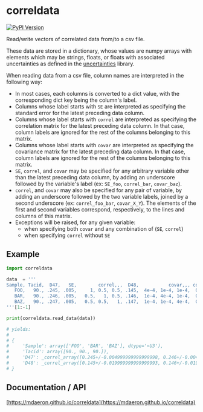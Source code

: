 # correldata

[![PyPI Version](https://img.shields.io/pypi/v/correldata.svg)](https://pypi.python.org/pypi/correldata)

Read/write vectors of correlated data from/to a csv file.

These data are stored in a dictionary, whose values are numpy arrays
with elements which may be strings, floats, or floats with associated uncertainties
as defined in the [uncertainties](https://pypi.org/project/uncertainties) library.

When reading data from a csv file, column names are interpreted in the following way:

* In most cases, each columns is converted to a dict value, with the corresponding
dict key being the column's label.
* Columns whose label starts with `SE` are interpreted as specifying the standard
error for the latest preceding data column.
* Columns whose label starts with `correl` are interpreted as specifying the
correlation matrix for the latest preceding data column. In that case, column labels
are ignored for the rest of the columns belonging to this matrix.
* Columns whose label starts with `covar` are interpreted as specifying the
covariance matrix for the latest preceding data column. In that case, column labels
are ignored for the rest of the columns belonging to this matrix.
* `SE`, `correl`, and `covar` may be specified for any arbitrary variable other than
the latest preceding data column, by adding an underscore followed by the variable's
label (ex: `SE_foo`, `correl_bar`, `covar_baz`).
* `correl`, and `covar` may also be specified for any pair of variable, by adding an
underscore followed by the two variable labels, joined by a second underscore
(ex: `correl_foo_bar`, `covar_X_Y`). The elements of the first and second variables
correspond, respectively, to the lines and columns of this matrix.
* Exceptions will be raised, for any given variable:
	- when specifying both `covar` and any combination of (`SE`, `correl`)
	- when specifying `correl` without `SE`

## Example

```py
import correldata

data  = '''
Sample, Tacid,  D47,   SE,        correl,,,  D48,           covar,,, correl_D47_D48
   FOO,   90., .245, .005,     1, 0.5, 0.5, .145,  4e-4, 1e-4, 1e-4,  0.5, 0.0, 0.0
   BAR,   90., .246, .005,   0.5,   1, 0.5, .146,  1e-4, 4e-4, 1e-4,  0.0, 0.5, 0.0
   BAZ,   90., .247, .005,   0.5, 0.5,   1, .147,  1e-4, 1e-4, 4e-4,  0.0, 0.0, 0.5
'''[1:-1]

print(correldata.read_data(data))

# yields:
# 
# {
#     'Sample': array(['FOO', 'BAR', 'BAZ'], dtype='<U3'),
#     'Tacid': array([90., 90., 90.]),
#     'D47': _correl_array([0.245+/-0.004999999999999998, 0.246+/-0.004999999999999997, 0.247+/-0.005], dtype=object),
#     'D48': _correl_array([0.145+/-0.019999999999999993, 0.146+/-0.019999999999999993, 0.147+/-0.019999999999999997], dtype=object),
# }
```

## Documentation / API

[https://mdaeron.github.io/correldata](https://mdaeron.github.io/correldata)